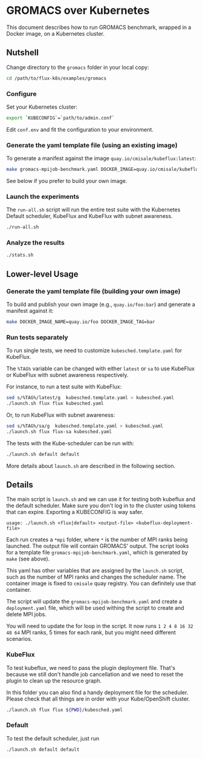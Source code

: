 # GROMACS over Kubernetes

This document describes how to run GROMACS benchmark, wrapped in a Docker image, on a Kubernetes cluster.

## Nutshell

Change directory to the `gromacs` folder in your local copy:

```bash
cd /path/to/flux-k8s/examples/gromacs
```

### Configure

Set your Kubernetes cluster:

```bash
export `KUBECONFIG`=`path/to/admin.conf`
```

Edit `conf.env` and fit the configuration to your environment.


### Generate the yaml template file (using an existing image)

To generate a manifest against the image
`quay.io/cmisale/kubeflux:latest`:

```bash
make gromacs-mpijob-benchmark.yaml DOCKER_IMAGE=quay.io/cmisale/kubeflux:latest
```

See below if you prefer to build your own image.

### Launch the experiments

The `run-all.sh` script will run the entire test suite with the Kubernetes Default scheduler, KubeFlux and KubeFlux with subnet awareness.

```bash
./run-all.sh
```

### Analyze the results

```bash
./stats.sh
```

## Lower-level Usage


### Generate the yaml template file (building your own image)

To build and publish your own image (e.g., `quay.io/foo:bar`) and generate a manifest against it:

```bash
make DOCKER_IMAGE_NAME=quay.io/foo DOCKER_IMAGE_TAG=bar
```

### Run tests separately

To run single tests, we need to customize `kubesched.template.yaml` for KubeFlux.

The `%TAG%` variable can be changed with either `latest` or `sa` to use KubeFlux or KubeFlux with subnet awareness respectively.

For instance, to run a test suite with KubeFlux:

```bash
sed s/%TAG%/latest/g  kubesched.template.yaml > kubesched.yaml
./launch.sh flux flux kubesched.yaml
```

Or, to run KubeFlux with subnet awareness:

```bash
sed s/%TAG%/sa/g  kubesched.template.yaml > kubesched.yaml
./launch.sh flux flux-sa kubesched.yaml
```

The tests with the Kube-scheduler can be run with:

```bash
./launch.sh default default
```

More details about `launch.sh` are described in the following section.

## Details

The main script is `launch.sh` and we can use it for testing both kubeflux and the default scheduler.
Make sure you don't log in to the cluster using tokens that can expire. Exporting a KUBECONFIG is way safer.

```console
usage: ./launch.sh <flux|default> <output-file> <kubeflux-deployment-file>
```

Each run creates a `*mpi` folder, where `*` is the number of MPI ranks being launched. The output file will contain GROMACS' output.
The script looks for a template file `gromacs-mpijob-benchmark.yaml`, which is generated by `make` (see above).

This yaml has other variables that are assigned by the `launch.sh` script, such as the number of MPI ranks and changes the scheduler name.
The container image is fixed to `cmisale` quay registry. You can definitely use that container.

The script will update the `gromacs-mpijob-benchmark.yaml` and create a `deployment.yaml` file, which will be used withing the script to create and delete MPI jobs.

You will need to update the for loop in the script. It now runs `1 2 4 8 16 32 48 64` MPI ranks, 5 times for each rank, but you might need different scenarios.

### KubeFlux

To test kubeflux, we need to pass the plugin deployment file. That's because we still don't handle job cancellation and we need to reset the plugin to clean up the resource graph.

In this folder you can also find a handy deployment file for the scheduler. Please check that all things are in order with your Kube/OpenShift cluster.

```bash
./launch.sh flux flux ${PWD}/kubesched.yaml
```

### Default

To test the default scheduler, just run

```bash
./launch.sh default default
```
